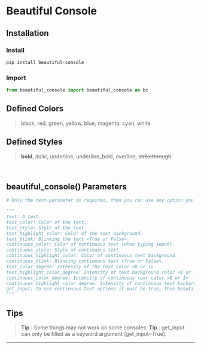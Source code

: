 # Beautiful Console

## Installation

### Install

```bash
pip install beautiful-console
```

### Import

```python
from beautiful_console import beautiful_console as bc
```

## Defined Colors

>black, red, green, yellow, blue, magenta, cyan, white

## Defined Styles

>**bold**, _italic_, underline, underline_bold, overline, ~~strikethrough~~

<br>

## beautiful_console() Parameters

```python
# Only the text-parameter is required, then you can use any option you need.

"""
text: A text.
text_color: Color of the text.
text_style: Style of the text.
text_highlight_color: Color of the text background.
text_blink: Blinking the text <True or False>.
continuous_color: Color of continuous text (when typing input).
continuous_style: Style of continuous text.
continuous_highlight_color: Color of continuous text background.
continuous_blink: Blinking continuous text <True or False>.
text_color_degree: Intensity of the text color <0 or 1>
text_highlight_color_degree: Intensity of text background color <0 or 1>
continuous_color_degree: Intensity of continuous text color <0 or 1>
continuous_highlight_color_degree: Intensity of continuous text background color <0 or 1>
get_input: To use continuous text options it must be True, then beautiful_console() handle a input-function and returns input value.
"""
```

## Tips

>**Tip** : Some things may not work on some consoles.
>**Tip** : get_input can only be filled as a keyword argument (get_input=True).
---
